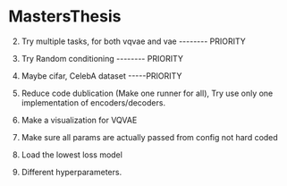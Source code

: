 # MastersThesis

2. Try multiple tasks, for both vqvae and vae -------- PRIORITY

3. Try Random conditioning -------- PRIORITY

4. Maybe cifar, CelebA dataset -----PRIORITY

6. Reduce code dublication (Make one runner for all), Try use only one implementation of encoders/decoders.

7. Make a visualization for VQVAE

9. Make sure all params are actually passed from config not hard coded

10. Load the lowest loss model

11. Different hyperparameters.

